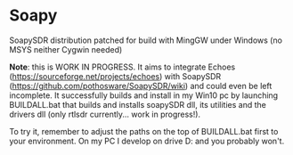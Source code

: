 # Soapy
SoapySDR distribution patched for build with MingGW under Windows (no MSYS neither Cygwin needed)

**Note**: this is WORK IN PROGRESS. It aims to integrate Echoes (https://sourceforge.net/projects/echoes)
with SoapySDR (https://github.com/pothosware/SoapySDR/wiki) and could even be left incomplete. It successfully
builds and install in my Win10 pc by launching BUILDALL.bat that builds and installs soapySDR dll, its utilities
and the drivers dll (only rtlsdr currently... work in progress!).

To try it, remember to adjust the paths on the top of BUILDALL.bat first to your environment. On my PC I develop on
drive D: and you probably won't.



